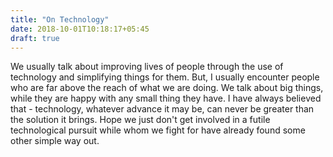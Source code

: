 ```yaml
---
title: "On Technology"
date: 2018-10-01T10:18:17+05:45
draft: true
---
```


We usually talk about improving lives of people through the use of technology and simplifying things for them. But, I usually encounter people who are far above the reach of what we are doing. We talk about big things, while they are happy with any small thing they have. I have always believed that - technology, whatever advance it may be, can never be greater than the solution it brings. Hope we just don't get involved in a futile technological pursuit while whom we fight for have already found some other simple way out.